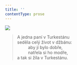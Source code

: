 ```yaml
---
title: ''
contentType: prose
---
```


![](../Images/098.jpg)

> A jedna paní v Turkestánu  
> seděla celý život v džbánu:  
>          aby jí bylo dobře,  
>          natřela si ho modře,  
> a tak si žila v Turkestánu.
